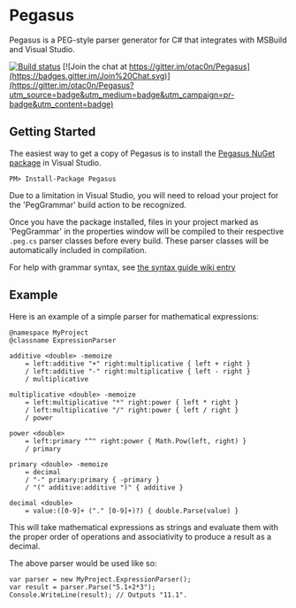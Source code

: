 Pegasus
=======

Pegasus is a PEG-style parser generator for C# that integrates with MSBuild and Visual Studio.

[![Build status](https://ci.appveyor.com/api/projects/status/7388botfy6369pm9?svg=true)](https://ci.appveyor.com/project/otac0n/pegasus)
[![Join the chat at https://gitter.im/otac0n/Pegasus](https://badges.gitter.im/Join%20Chat.svg)](https://gitter.im/otac0n/Pegasus?utm_source=badge&utm_medium=badge&utm_campaign=pr-badge&utm_content=badge)

Getting Started
---------------

The easiest way to get a copy of Pegasus is to install the [Pegasus NuGet package](http://nuget.org/packages/Pegasus) in Visual Studio.

    PM> Install-Package Pegasus

Due to a limitation in Visual Studio, you will need to reload your project for the 'PegGrammar' build action to be recognized.

Once you have the package installed, files in your project marked as 'PegGrammar' in the properties window will be compiled to their respective `.peg.cs` parser classes before every build.  These parser classes will be automatically included in compilation.

For help with grammar syntax, see [the syntax guide wiki entry](https://github.com/otac0n/Pegasus/wiki/Syntax-Guide)

Example
-------

Here is an example of a simple parser for mathematical expressions:

    @namespace MyProject
    @classname ExpressionParser

    additive <double> -memoize
        = left:additive "+" right:multiplicative { left + right }
        / left:additive "-" right:multiplicative { left - right }
        / multiplicative

    multiplicative <double> -memoize
        = left:multiplicative "*" right:power { left * right }
        / left:multiplicative "/" right:power { left / right }
        / power

    power <double>
        = left:primary "^" right:power { Math.Pow(left, right) }
        / primary

    primary <double> -memoize
        = decimal
        / "-" primary:primary { -primary }
        / "(" additive:additive ")" { additive }

    decimal <double>
        = value:([0-9]+ ("." [0-9]+)?) { double.Parse(value) }

This will take mathematical expressions as strings and evaluate them with the proper order of operations and associativity to produce a result as a decimal.

The above parser would be used like so:

    var parser = new MyProject.ExpressionParser();
    var result = parser.Parse("5.1+2*3");
    Console.WriteLine(result); // Outputs "11.1".
